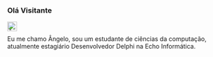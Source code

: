 ### Olá Visitante 
<a href="https://www.linkedin.com/in/devangelo/">
  <img align="left" alt="Ângelo Gonçalo LinkedIN" width="22px" src="https://raw.githubusercontent.com/peterthehan/peterthehan/master/assets/linkedin.svg" />
</a>
<br />



Eu me chamo Ângelo, sou um estudante de ciências da computação, atualmente estagiário Desenvolvedor Delphi na Echo Informática. 


